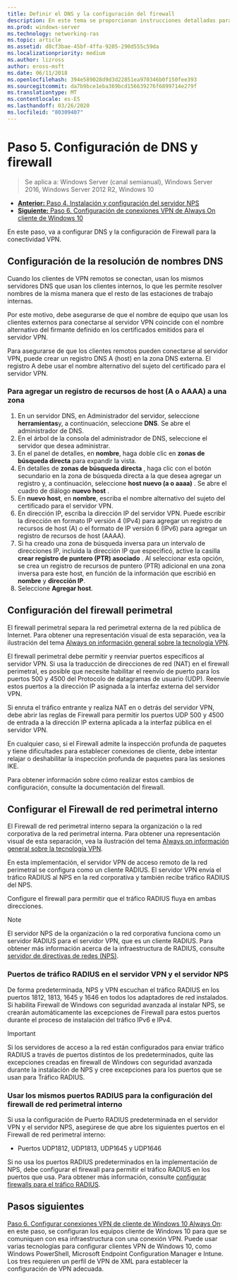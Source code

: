 ```yaml
---
title: Definir el DNS y la configuración del firewall
description: En este tema se proporcionan instrucciones detalladas para implementar Always On VPN en Windows Server 2016.
ms.prod: windows-server
ms.technology: networking-ras
ms.topic: article
ms.assetid: d8cf3bae-45bf-4ffa-9205-290d555c59da
ms.localizationpriority: medium
ms.author: lizross
author: eross-msft
ms.date: 06/11/2018
ms.openlocfilehash: 394e589028d9d3d22851ea970346b0f150fee393
ms.sourcegitcommit: da7b9bce1eba369bcd156639276f6899714e279f
ms.translationtype: MT
ms.contentlocale: es-ES
ms.lasthandoff: 03/26/2020
ms.locfileid: "80309407"
---
```

# <a name="step-5-configure-dns-and-firewall-settings"></a>Paso 5. Configuración de DNS y firewall

>Se aplica a: Windows Server (canal semianual), Windows Server 2016, Windows Server 2012 R2, Windows 10

- [**Anterior:** Paso 4. Instalación y configuración del servidor NPS](vpn-deploy-nps.md)
- [**Siguiente:** Paso 6. Configuración de conexiones VPN de Always On cliente de Windows 10](vpn-deploy-client-vpn-connections.md)

En este paso, va a configurar DNS y la configuración de Firewall para la conectividad VPN.

## <a name="configure-dns-name-resolution"></a>Configuración de la resolución de nombres DNS

Cuando los clientes de VPN remotos se conectan, usan los mismos servidores DNS que usan los clientes internos, lo que les permite resolver nombres de la misma manera que el resto de las estaciones de trabajo internas.

Por este motivo, debe asegurarse de que el nombre de equipo que usan los clientes externos para conectarse al servidor VPN coincide con el nombre alternativo del firmante definido en los certificados emitidos para el servidor VPN.

Para asegurarse de que los clientes remotos pueden conectarse al servidor VPN, puede crear un registro DNS A (host) en la zona DNS externa. El registro A debe usar el nombre alternativo del sujeto del certificado para el servidor VPN.

### <a name="to-add-a-host-a-or-aaaa-resource-record-to-a-zone"></a>Para agregar un registro de recursos de host (A o AAAA) a una zona

1. En un servidor DNS, en Administrador del servidor, seleccione **herramientas**y, a continuación, seleccione **DNS**. Se abre el administrador de DNS.
2. En el árbol de la consola del administrador de DNS, seleccione el servidor que desea administrar.
3. En el panel de detalles, en **nombre**, haga doble clic en **zonas de búsqueda directa** para expandir la vista.
4. En detalles de **zonas de búsqueda directa** , haga clic con el botón secundario en la zona de búsqueda directa a la que desea agregar un registro y, a continuación, seleccione **host nuevo (a o aaaa)** . Se abre el cuadro de diálogo **nuevo host** .
5. En **nuevo host**, en **nombre**, escriba el nombre alternativo del sujeto del certificado para el servidor VPN.
6. En dirección IP, escriba la dirección IP del servidor VPN. Puede escribir la dirección en formato IP versión 4 (IPv4) para agregar un registro de recursos de host (A) o el formato de IP versión 6 (IPv6) para agregar un registro de recursos de host (AAAA).
7. Si ha creado una zona de búsqueda inversa para un intervalo de direcciones IP, incluida la dirección IP que especificó, active la casilla **crear registro de puntero (PTR) asociado** .  Al seleccionar esta opción, se crea un registro de recursos de puntero (PTR) adicional en una zona inversa para este host, en función de la información que escribió en **nombre** y **dirección IP**.
8. Seleccione **Agregar host**.

## <a name="configure-the-edge-firewall"></a>Configuración del firewall perimetral

El firewall perimetral separa la red perimetral externa de la red pública de Internet. Para obtener una representación visual de esta separación, vea la ilustración del tema [Always on información general sobre la tecnología VPN](../always-on-vpn-technology-overview.md).

El firewall perimetral debe permitir y reenviar puertos específicos al servidor VPN. Si usa la traducción de direcciones de red (NAT) en el firewall perimetral, es posible que necesite habilitar el reenvío de puerto para los puertos 500 y 4500 del Protocolo de datagramas de usuario (UDP). Reenvíe estos puertos a la dirección IP asignada a la interfaz externa del servidor VPN.

Si enruta el tráfico entrante y realiza NAT en o detrás del servidor VPN, debe abrir las reglas de Firewall para permitir los puertos UDP 500 y 4500 de entrada a la dirección IP externa aplicada a la interfaz pública en el servidor VPN.

En cualquier caso, si el Firewall admite la inspección profunda de paquetes y tiene dificultades para establecer conexiones de cliente, debe intentar relajar o deshabilitar la inspección profunda de paquetes para las sesiones IKE.

Para obtener información sobre cómo realizar estos cambios de configuración, consulte la documentación del firewall.

## <a name="configure-the-internal-perimeter-network-firewall"></a>Configurar el Firewall de red perimetral interno

El Firewall de red perimetral interno separa la organización o la red corporativa de la red perimetral interna. Para obtener una representación visual de esta separación, vea la ilustración del tema [Always on información general sobre la tecnología VPN](../always-on-vpn-technology-overview.md).

En esta implementación, el servidor VPN de acceso remoto de la red perimetral se configura como un cliente RADIUS.  El servidor VPN envía el tráfico RADIUS al NPS en la red corporativa y también recibe tráfico RADIUS del NPS.

Configure el firewall para permitir que el tráfico RADIUS fluya en ambas direcciones.

>[!NOTE]
>El servidor NPS de la organización o la red corporativa funciona como un servidor RADIUS para el servidor VPN, que es un cliente RADIUS. Para obtener más información acerca de la infraestructura de RADIUS, consulte [servidor de directivas de redes (NPS)](../../../../../networking/technologies/nps/nps-top.md).

### <a name="radius-traffic-ports-on-the-vpn-server-and-nps-server"></a>Puertos de tráfico RADIUS en el servidor VPN y el servidor NPS

De forma predeterminada, NPS y VPN escuchan el tráfico RADIUS en los puertos 1812, 1813, 1645 y 1646 en todos los adaptadores de red instalados. Si habilita Firewall de Windows con seguridad avanzada al instalar NPS, se crearán automáticamente las excepciones de Firewall para estos puertos durante el proceso de instalación del tráfico IPv6 e IPv4.

>[!IMPORTANT]
>Si los servidores de acceso a la red están configurados para enviar tráfico RADIUS a través de puertos distintos de los predeterminados, quite las excepciones creadas en firewall de Windows con seguridad avanzada durante la instalación de NPS y cree excepciones para los puertos que se usan para Tráfico RADIUS.

### <a name="use-the-same-radius-ports-for-the-internal-perimeter-network-firewall-configuration"></a>Usar los mismos puertos RADIUS para la configuración del firewall de red perimetral interno

Si usa la configuración de Puerto RADIUS predeterminada en el servidor VPN y el servidor NPS, asegúrese de que abre los siguientes puertos en el Firewall de red perimetral interno:

- Puertos UDP1812, UDP1813, UDP1645 y UDP1646

Si no usa los puertos RADIUS predeterminados en la implementación de NPS, debe configurar el firewall para permitir el tráfico RADIUS en los puertos que usa. Para obtener más información, consulte [configurar firewalls para el tráfico RADIUS](../../../../../networking/technologies/nps/nps-firewalls-configure.md).

## <a name="next-steps"></a>Pasos siguientes

[Paso 6. Configurar conexiones VPN de cliente de Windows 10 Always On](vpn-deploy-client-vpn-connections.md): en este paso, se configuran los equipos cliente de Windows 10 para que se comuniquen con esa infraestructura con una conexión VPN. Puede usar varias tecnologías para configurar clientes VPN de Windows 10, como Windows PowerShell, Microsoft Endpoint Configuration Manager e Intune. Los tres requieren un perfil de VPN de XML para establecer la configuración de VPN adecuada.